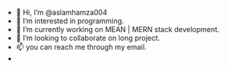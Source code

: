- 👋 Hi, I’m @aslamhamza004
- 👀 I’m interested in programming.
- 🌱 I’m currently working on MEAN | MERN stack development.
- 💞️ I’m looking to collaborate on long project.
- 📫 you can reach me through my email.
- 

<!---
aslamhamza004/aslamhamza004 is a ✨ special ✨ repository because its `README.md` (this file) appears on your GitHub profile.
You can click the Preview link to take a look at your changes.
--->
